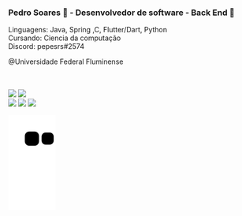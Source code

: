 ### Pedro Soares 👋 - Desenvolvedor de software - Back End 📱

Linguagens: Java, Spring ,C, Flutter/Dart, Python<br />
Cursando: Ciencia da computação<br />
Discord: pepesrs#2574

@Universidade Federal Fluminense

<br>
<br>


<div
  <a href="https://github.com/PedroSoares2">
  <img height="180em" src="https://github-readme-stats.vercel.app/api?username=PedroSoares2&show_icons=true&theme=tokyonight&include_all_commits=true&count_private=true"/>
  <img height="180em" src="https://github-readme-stats.vercel.app/api/top-langs/?username=PedroSoares2&layout=compact&langs_count=7&theme=tokyonight"/>
</div>

<div> 
  <a href="https://www.instagram.com/pedropsrs" target="_blank"><img src="https://img.shields.io/badge/-Instagram-%23E4405F?style=for-the-badge&logo=instagram&logoColor=white" target="_blank"></a>
  <a href ="mailto:pedropauloss12@gmail.com"><img src="https://img.shields.io/badge/-Gmail-%23333?style=for-the-badge&logo=gmail&logoColor=white" target="_blank"></a>
  <a href="https://www.linkedin.com/in/pedro-souza-b2418b226/" target="_blank"><img src="https://img.shields.io/badge/-LinkedIn-%230077B5?style=for-the-badge&logo=linkedin&logoColor=white" target="_blank"></a>


  ![Snake animation](https://github.com/PedroSoares2/PedroSoares2/blob/output/github-contribution-grid-snake.svg)
 
</div>
